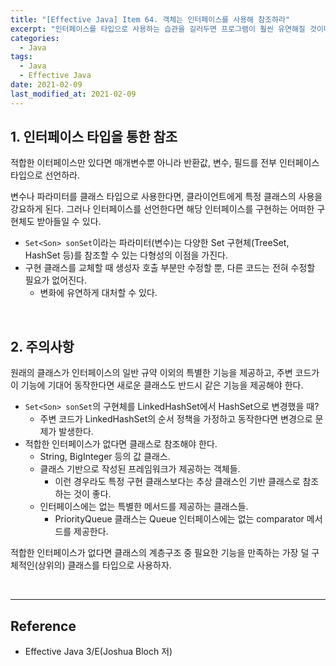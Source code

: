 ```yaml
---
title: "[Effective Java] Item 64. 객체는 인터페이스를 사용해 참조하라"
excerpt: "인터페이스를 타입으로 사용하는 습관을 길러두면 프로그램이 훨씬 유연해질 것이다."
categories:
  - Java
tags:
  - Java
  - Effective Java
date: 2021-02-09
last_modified_at: 2021-02-09
---
```


## 1. 인터페이스 타입을 통한 참조

적합한 이터페이스만 있다면 매개변수뿐 아니라 반환값, 변수, 필드를 전부 인터페이스 타입으로 선언하라.

변수나 파라미터를 클래스 타입으로 사용한다면, 클라이언트에게 특정 클래스의 사용을 강요하게 된다. 그러나 인터페이스를 선언한다면 해당 인터페이스를 구현하는 어떠한 구현체도 받아들일 수 있다.

* ``Set<Son> sonSet``이라는 파라미터(변수)는 다양한 Set 구현체(TreeSet, HashSet 등)를 참조할 수 있는 다형성의 이점을 가진다.
* 구현 클래스를 교체할 때 생성자 호출 부분만 수정할 뿐, 다른 코드는 전혀 수정할 필요가 없어진다.
  * 변화에 유연하게 대처할 수 있다.

<br>

## 2. 주의사항

원래의 클래스가 인터페이스의 일반 규약 이외의 특별한 기능을 제공하고, 주변 코드가 이 기능에 기대어 동작한다면 새로운 클래스도 반드시 같은 기능을 제공해야 한다.

* ``Set<Son> sonSet``의 구현체를 LinkedHashSet에서 HashSet으로 변경했을 때?
  * 주변 코드가 LinkedHashSet의 순서 정책을 가정하고 동작한다면 변경으로 문제가 발생한다.
* 적합한 인터페이스가 없다면 클래스로 참조해야 한다.
  * String, BigInteger 등의 값 클래스.
  * 클래스 기반으로 작성된 프레임워크가 제공하는 객체들.
    * 이런 경우라도 특정 구현 클래스보다는 추상 클래스인 기반 클래스로 참조하는 것이 좋다.
  * 인터페이스에는 없는 특별한 메서드를 제공하는 클래스들.
    * PriorityQueue 클래스는 Queue 인터페이스에는 없는 comparator 메서드를 제공한다.

적합한 인터페이스가 없다면 클래스의 계층구조 중 필요한 기능을 만족하는 가장 덜 구체적인(상위의) 클래스를 타입으로 사용하자.

<br>

---

## Reference

* Effective Java 3/E(Joshua Bloch 저)
